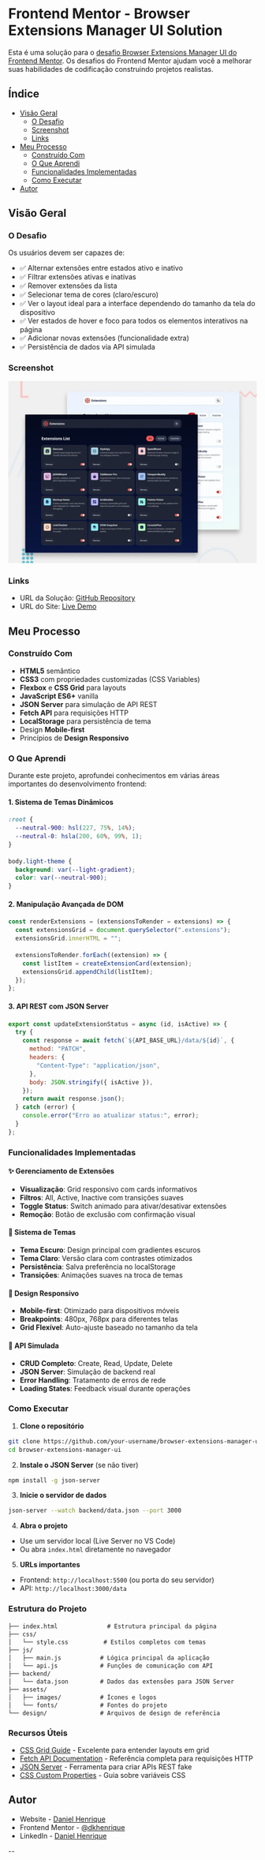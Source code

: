 # Frontend Mentor - Browser Extensions Manager UI Solution

Esta é uma solução para o [desafio Browser Extensions Manager UI do Frontend Mentor](https://www.frontendmentor.io/challenges/browser-extension-manager-ui-yNZnOfsMAp). Os desafios do Frontend Mentor ajudam você a melhorar suas habilidades de codificação construindo projetos realistas.

## Índice

- [Visão Geral](#visão-geral)
  - [O Desafio](#o-desafio)
  - [Screenshot](#screenshot)
  - [Links](#links)
- [Meu Processo](#meu-processo)
  - [Construído Com](#construído-com)
  - [O Que Aprendi](#o-que-aprendi)
  - [Funcionalidades Implementadas](#funcionalidades-implementadas)
  - [Como Executar](#como-executar)
- [Autor](#autor)

## Visão Geral

### O Desafio

Os usuários devem ser capazes de:

- ✅ Alternar extensões entre estados ativo e inativo
- ✅ Filtrar extensões ativas e inativas
- ✅ Remover extensões da lista
- ✅ Selecionar tema de cores (claro/escuro)
- ✅ Ver o layout ideal para a interface dependendo do tamanho da tela do dispositivo
- ✅ Ver estados de hover e foco para todos os elementos interativos na página
- ✅ Adicionar novas extensões (funcionalidade extra)
- ✅ Persistência de dados via API simulada

### Screenshot

![Preview do projeto](./preview.jpg)

### Links

- URL da Solução: [GitHub Repository](https://github.com/your-username/browser-extensions-manager-ui)
- URL do Site: [Live Demo](https://your-live-site-url.com)

## Meu Processo

### Construído Com

- **HTML5** semântico
- **CSS3** com propriedades customizadas (CSS Variables)
- **Flexbox** e **CSS Grid** para layouts
- **JavaScript ES6+** vanilla
- **JSON Server** para simulação de API REST
- **Fetch API** para requisições HTTP
- **LocalStorage** para persistência de tema
- Design **Mobile-first**
- Princípios de **Design Responsivo**

### O Que Aprendi

Durante este projeto, aprofundei conhecimentos em várias áreas importantes do desenvolvimento frontend:

#### 1. Sistema de Temas Dinâmicos

```css
:root {
  --neutral-900: hsl(227, 75%, 14%);
  --neutral-0: hsla(200, 60%, 99%, 1);
}

body.light-theme {
  background: var(--light-gradient);
  color: var(--neutral-900);
}
```

#### 2. Manipulação Avançada de DOM

```javascript
const renderExtensions = (extensionsToRender = extensions) => {
  const extensionsGrid = document.querySelector(".extensions");
  extensionsGrid.innerHTML = "";

  extensionsToRender.forEach((extension) => {
    const listItem = createExtensionCard(extension);
    extensionsGrid.appendChild(listItem);
  });
};
```

#### 3. API REST com JSON Server

```javascript
export const updateExtensionStatus = async (id, isActive) => {
  try {
    const response = await fetch(`${API_BASE_URL}/data/${id}`, {
      method: "PATCH",
      headers: {
        "Content-Type": "application/json",
      },
      body: JSON.stringify({ isActive }),
    });
    return await response.json();
  } catch (error) {
    console.error("Erro ao atualizar status:", error);
  }
};
```

### Funcionalidades Implementadas

#### ✨ Gerenciamento de Extensões

- **Visualização**: Grid responsivo com cards informativos
- **Filtros**: All, Active, Inactive com transições suaves
- **Toggle Status**: Switch animado para ativar/desativar extensões
- **Remoção**: Botão de exclusão com confirmação visual

#### 🎨 Sistema de Temas

- **Tema Escuro**: Design principal com gradientes escuros
- **Tema Claro**: Versão clara com contrastes otimizados
- **Persistência**: Salva preferência no localStorage
- **Transições**: Animações suaves na troca de temas

#### 📱 Design Responsivo

- **Mobile-first**: Otimizado para dispositivos móveis
- **Breakpoints**: 480px, 768px para diferentes telas
- **Grid Flexível**: Auto-ajuste baseado no tamanho da tela

#### 🔗 API Simulada

- **CRUD Completo**: Create, Read, Update, Delete
- **JSON Server**: Simulação de backend real
- **Error Handling**: Tratamento de erros de rede
- **Loading States**: Feedback visual durante operações

### Como Executar

1. **Clone o repositório**

```bash
git clone https://github.com/your-username/browser-extensions-manager-ui.git
cd browser-extensions-manager-ui
```

2. **Instale o JSON Server** (se não tiver)

```bash
npm install -g json-server
```

3. **Inicie o servidor de dados**

```bash
json-server --watch backend/data.json --port 3000
```

4. **Abra o projeto**

- Use um servidor local (Live Server no VS Code)
- Ou abra `index.html` diretamente no navegador

5. **URLs importantes**

- Frontend: `http://localhost:5500` (ou porta do seu servidor)
- API: `http://localhost:3000/data`

### Estrutura do Projeto

```
├── index.html              # Estrutura principal da página
├── css/
│   └── style.css          # Estilos completos com temas
├── js/
│   ├── main.js           # Lógica principal da aplicação
│   └── api.js            # Funções de comunicação com API
├── backend/
│   └── data.json         # Dados das extensões para JSON Server
├── assets/
│   ├── images/           # Ícones e logos
│   └── fonts/            # Fontes do projeto
└── design/               # Arquivos de design de referência
```

### Recursos Úteis

- [CSS Grid Guide](https://css-tricks.com/snippets/css/complete-guide-grid/) - Excelente para entender layouts em grid
- [Fetch API Documentation](https://developer.mozilla.org/en-US/docs/Web/API/Fetch_API) - Referência completa para requisições HTTP
- [JSON Server](https://github.com/typicode/json-server) - Ferramenta para criar APIs REST fake
- [CSS Custom Properties](https://developer.mozilla.org/en-US/docs/Web/CSS/--*) - Guia sobre variáveis CSS

## Autor

- Website - [Daniel Henrique](https://github.com/dkhenrique)
- Frontend Mentor - [@dkhenrique](https://www.frontendmentor.io/profile/danielhenrique)
- LinkedIn - [Daniel Henrique](https://www.linkedin.com/in/daniel-henrique-d-santos/)

--
